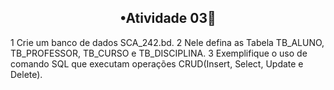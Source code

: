 <h2 align="center">•Atividade 03👟</h2></h2>

1 Crie um banco de dados SCA_242.bd. 
2 Nele defina as Tabela TB_ALUNO, TB_PROFESSOR, TB_CURSO e TB_DISCIPLINA.
3 Exemplifique o uso de comando SQL que executam operações CRUD(Insert, Select, Update e Delete).
